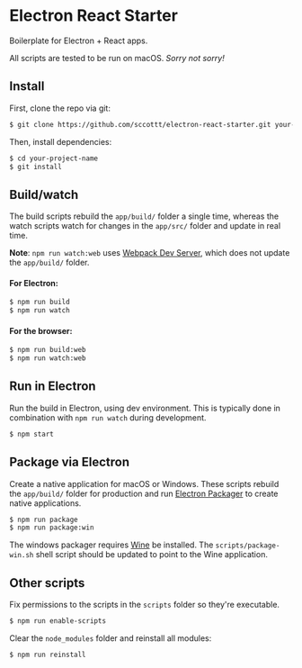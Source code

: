 # Electron React Starter
Boilerplate for Electron + React apps.

All scripts are tested to be run on macOS. *Sorry not sorry!*


## Install

First, clone the repo via git:

```bash
$ git clone https://github.com/sccottt/electron-react-starter.git your-project-name
```

Then, install dependencies:

```bash
$ cd your-project-name
$ git install
```


## Build/watch

The build scripts rebuild the `app/build/` folder a single time, whereas the watch scripts watch for changes in the `app/src/` folder and update in real time.

**Note**: `npm run watch:web` uses [Webpack Dev Server](https://webpack.js.org/configuration/dev-server/), which does not update the `app/build/` folder.


#### For Electron:

```bash
$ npm run build
$ npm run watch
```

#### For the browser:

```bash
$ npm run build:web
$ npm run watch:web
```

## Run in Electron

Run the build in Electron, using dev environment. This is typically done in combination with `npm run watch` during development.

```bash
$ npm start
```

## Package via Electron

Create a native application for macOS or Windows. These scripts rebuild the `app/build/` folder for production and run [Electron Packager](https://github.com/electron-userland/electron-packager) to create native applications.

```bash
$ npm run package
$ npm run package:win
```

The windows packager requires [Wine](https://www.winehq.org) be installed. The `scripts/package-win.sh` shell script should be updated to point to the Wine application.


## Other scripts

Fix permissions to the scripts in the `scripts` folder so they're executable.

```bash
$ npm run enable-scripts
```

Clear the `node_modules` folder and reinstall all modules:

```bash
$ npm run reinstall
```
